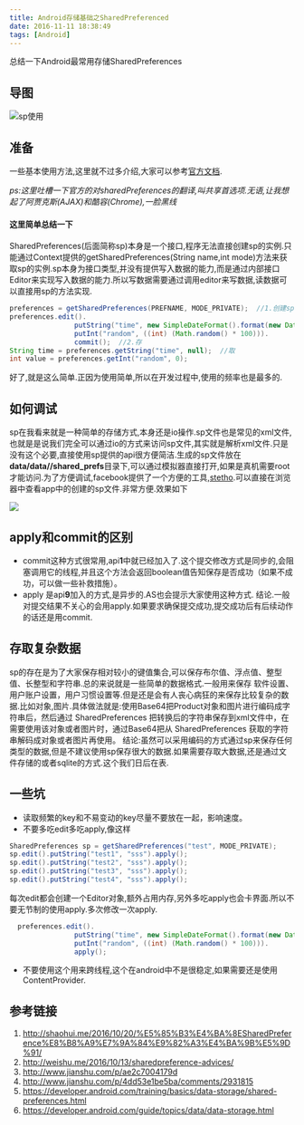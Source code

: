 ```yaml
---
title: Android存储基础之SharedPreferenced
date: 2016-11-11 18:38:49
tags: [Android]
---
```

 
  总结一下Android最常用存储SharedPreferences<!-- more -->

## 导图
![sp使用](http://octp5qa2i.bkt.clouddn.com/SharedPreferences%E7%9A%84%E4%BD%BF%E7%94%A8.png)
## 准备

一些基本使用方法,这里就不过多介绍,大家可以参考[官方文档](https://developer.android.com/training/basics/data-storage/shared-preferences.html).


*ps:这里吐槽一下官方的对sharedPreferences的翻译,叫共享首选项.无语,让我想起了阿贾克斯(AJAX)和酷容(Chrome),一脸黑线*


#### 这里简单总结一下 

SharedPreferences(后面简称sp)本身是一个接口,程序无法直接创建sp的实例.只能通过Context提供的getSharedPreferences(String name,int mode)方法来获取sp的实例.sp本身为接口类型,并没有提供写入数据的能力,而是通过内部接口Editor来实现写入数据的能力.所以写数据需要通过调用editor来写数据,读数据可以直接用sp的方法实现. 
```java
preferences = getSharedPreferences(PREFNAME, MODE_PRIVATE);  //1.创建sp
preferences.edit().
                putString("time", new SimpleDateFormat().format(new Date())).
                putInt("random", ((int) (Math.random() * 100))).
                commit();  //2.存
String time = preferences.getString("time", null);  //取
int value = preferences.getInt("random", 0);
```
好了,就是这么简单.正因为使用简单,所以在开发过程中,使用的频率也是最多的.

## 如何调试
sp在我看来就是一种简单的存储方式,本身还是io操作.sp文件也是常见的xml文件,也就是是说我们完全可以通过io的方式来访问sp文件,其实就是解析xml文件.只是没有这个必要,直接使用sp提供的api很方便简洁.生成的sp文件放在**data/data/<package name>/shared_prefs**目录下,可以通过模拟器直接打开,如果是真机需要root才能访问.为了方便调试,facebook提供了一个方便的工具,[stetho](http://facebook.github.io/stetho/).可以直接在浏览器中查看app中的创建的sp文件.非常方便.效果如下

![](http://octp5qa2i.bkt.clouddn.com/QQ%E5%9B%BE%E7%89%8720161111152721.jpg)

## apply和commit的区别
- commit这种方式很常用,api**1**中就已经加入了.这个提交修改方式是同步的,会阻塞调用它的线程,并且这个方法会返回boolean值告知保存是否成功（如果不成功，可以做一些补救措施）。
- apply 是api**9**加入的方式,是异步的.AS也会提示大家使用这种方式.
结论.一般对提交结果不关心的会用apply.如果要求确保提交成功,提交成功后有后续动作的话还是用commit.

## 存取复杂数据
sp的存在是为了大家保存相对较小的键值集合,可以保存布尔值、浮点值、整型值、长整型和字符串.总的来说就是一些简单的数据格式.一般用来保存
软件设置、用户账户设置，用户习惯设置等.但是还是会有人丧心病狂的来保存比较复杂的数据.比如对象,图片.具体做法就是:使用Base64把Product对象和图片进行编码成字符串后，然后通过 SharedPreferences 把转换后的字符串保存到xml文件中，在需要使用该对象或者图片时，通过Base64把从 SharedPreferences 获取的字符串解码成对象或者图片再使用。
结论:虽然可以采用编码的方式通过sp来保存任何类型的数据,但是不建议使用sp保存很大的数据.如果需要存取大数据,还是通过文件存储的或者sqlite的方式.这个我们日后在表.

## 一些坑
- 读取频繁的key和不易变动的key尽量不要放在一起，影响速度。
- 不要多吃edit多吃apply,像这样 
```java
SharedPreferences sp = getSharedPreferences("test", MODE_PRIVATE);
sp.edit().putString("test1", "sss").apply();
sp.edit().putString("test2", "sss").apply();
sp.edit().putString("test3", "sss").apply();
sp.edit().putString("test4", "sss").apply();
```
每次edit都会创建一个Editor对象,额外占用内存,另外多吃apply也会卡界面.所以不要无节制的使用apply.多次修改一次apply.
```java
  preferences.edit().
                putString("time", new SimpleDateFormat().format(new Date())).
                putInt("random", ((int) (Math.random() * 100))).
                apply();
``` 
- 不要使用这个用来跨线程,这个在android中不是很稳定,如果需要还是使用ContentProvider.

## 参考链接
1. http://shaohui.me/2016/10/20/%E5%85%B3%E4%BA%8ESharedPreference%E8%B8%A9%E7%9A%84%E9%82%A3%E4%BA%9B%E5%9D%91/
2. http://weishu.me/2016/10/13/sharedpreference-advices/
3. http://www.jianshu.com/p/ae2c7004179d
4. http://www.jianshu.com/p/4dd53e1be5ba/comments/2931815
5. https://developer.android.com/training/basics/data-storage/shared-preferences.html
6. https://developer.android.com/guide/topics/data/data-storage.html






 





